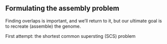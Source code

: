 ## Formulating the assembly problem

Finding overlaps is important, and we’ll return to it, but our ultimate goal is to recreate (assemble) the genome.

First attempt: 
the shortest common supersting (SCS) problem 
